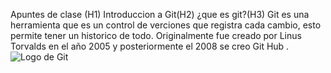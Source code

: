 Apuntes de clase (H1)
Introduccion a Git(H2)
¿que es git?(H3)
Git es una herramienta que es un control de verciones  que registra cada cambio, esto permite tener un historico de todo.
Originalmente fue creado por Linus Torvalds en el año 2005 y posteriormente el 2008 se creo Git Hub .
![Logo de Git](https://upload.wikimedia.org/wikipedia/commons/e/e0/Git-logo.svg)
